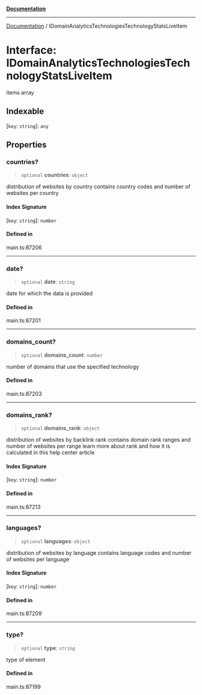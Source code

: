 [**Documentation**](../README.md)

***

[Documentation](../README.md) / IDomainAnalyticsTechnologiesTechnologyStatsLiveItem

# Interface: IDomainAnalyticsTechnologiesTechnologyStatsLiveItem

items array

## Indexable

 \[`key`: `string`\]: `any`

## Properties

### countries?

> `optional` **countries**: `object`

distribution of websites by country
contains country codes and number of websites per country

#### Index Signature

 \[`key`: `string`\]: `number`

#### Defined in

main.ts:87206

***

### date?

> `optional` **date**: `string`

date for which the data is provided

#### Defined in

main.ts:87201

***

### domains\_count?

> `optional` **domains\_count**: `number`

number of domains that use the specified technology

#### Defined in

main.ts:87203

***

### domains\_rank?

> `optional` **domains\_rank**: `object`

distribution of websites by backlink rank
contains domain rank ranges and number of websites per range
learn more about rank and how it is calculated in this help center article

#### Index Signature

 \[`key`: `string`\]: `number`

#### Defined in

main.ts:87213

***

### languages?

> `optional` **languages**: `object`

distribution of websites by language
contains language codes and number of websites per language

#### Index Signature

 \[`key`: `string`\]: `number`

#### Defined in

main.ts:87209

***

### type?

> `optional` **type**: `string`

type of element

#### Defined in

main.ts:87199
